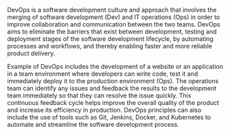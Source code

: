 DevOps is a software development culture and approach that involves the merging of software development (Dev) and IT operations (Ops) in order to improve collaboration and communication between the two teams. DevOps aims to eliminate the barriers that exist between development, testing and deployment stages of the software development lifecycle, by automating processes and workflows, and thereby enabling faster and more reliable product delivery.

Example of DevOps includes the development of a website or an application in a team environment where developers can write code, test it and immediately deploy it to the production environment (Ops). The operations team can identify any issues and feedback the results to the development team immediately so that they can resolve the issue quickly. This continuous feedback cycle helps improve the overall quality of the product and increase its efficiency in production. DevOps principles can also include the use of tools such as Git, Jenkins, Docker, and Kubernetes to automate and streamline the software development process.